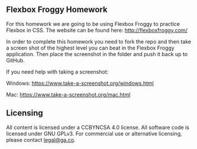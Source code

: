 ## Flexbox Froggy Homework

For this homework we are going to be using Flexbox Froggy to practice Flexbox in CSS. The website can be found here:
http://flexboxfroggy.com/

In order to complete this homework you need to fork the repo and then take a screen shot of the highest level you can beat in the Flexbox Froggy application. Then place the screenshot in the folder and push it back up to GitHub.

If you need help with taking a screenshot:

Windows: https://www.take-a-screenshot.org/windows.html

Mac: https://www.take-a-screenshot.org/mac.html

## Licensing
All content is licensed under a CC­BY­NC­SA 4.0 license.
All software code is licensed under GNU GPLv3. For commercial use or alternative licensing, please contact legal@ga.co.
